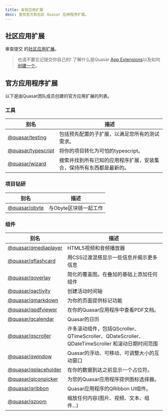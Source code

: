 ```yaml
---
title: 发现应用扩展
desc: 查找官方和社区 Quasar 应用程序扩展。
---
```


<q-btn push class="q-py-xs" no-caps color="brand-primary" ic-right="search" label="Look up extensions" href="https://www.npmjs.com/search?q=quasar-app-extension" target="_blank" rel="noopener" />

## 社区应用扩展

审查提交  的[社区应用扩展](https://github.com/quasarframework/quasar-awesome/blob/master/README.md#community-app-extensions)。

> 也请不要忘记提交你自己的! 了解什么是Quasar [App Extensions](/app-extensions/introduction)以及如何[创建一个](/app-extensions/development-guide/introduction)。


## 官方应用程序扩展
以下是由Quasar团队成员创建的官方应用扩展的列表。

### 工具

| 别名 | 描述 |
| --- | --- |
| [@quasar/testing](https://github.com/quasarframework/quasar-testing) | 包括预先配置的子扩展，以满足您所有的测试需求。|
| [@quasar/typescript](https://github.com/quasarframework/app-extension-typescript) | 将你的项目转化为可怕的typescript。|
| [@quasar/wizard](https://github.com/quasarframework/app-extension-wizard) | 搜索并找到所有已知的应用程序扩展，安装集合，保持所有东西都是最新的。|

### 项目钻研

| 别名 | 描述 |
| --- | --- |
| [@quasar/obyte](https://github.com/quasarframework/app-extension-obyte) | 与Obyte区块链一起工作 |

### 组件

| 别名 | 描述 |
| --- |--- |
| [@quasar/qmediaplayer](https://github.com/quasarframework/app-extension-qmediaplayer) | HTML5视频和音频播放器 |
| [@quasar/qflashcard](https://github.com/quasarframework/app-extension-qflashcard) | 用CSS过渡混搭显示一些信息并揭示更多信息 |
| [@quasar/qoverlay](https://github.com/quasarframework/app-extension-qoverlay) | 简化的覆盖图。在叠加的基础上添加任何组件  |
| [@quasar/qactivity](https://github.com/quasarframework/app-extension-qactivity) | 创建活动时间轴   |
| [@quasar/qmarkdown](https://github.com/quasarframework/app-extension-qmarkdown) | 为你的页面提供标记功能  |
| [@quasar/qpdfviewer](https://github.com/quasarframework/app-extension-qpdfviewer) | 在你的Quasar应用程序中查看PDF文档。|
| [@quasar/qcalendar](https://github.com/quasarframework/quasar-ui-qcalendar) | Quasar的日历 |
| [@quasar/qscroller](https://github.com/quasarframework/app-extension-qscroller) | 许多滚动组件，包括QScroller、QTimeScroller、QDateScroller、QDateTimeScroller 和滚动日期时间范围 |
| [@quasar/qwindow](https://github.com/quasarframework/app-extension-qwindow) | Quasar的浮动、可移动、可调整大小的互动窗口 |
| [@quasar/qplaceholder](https://github.com/quasarframework/app-extension-qplaceholder) | 在你的数据到达之前显示一个占位符。|
| [@quasar/qiconpicker](https://github.com/quasarframework/quasar-ui-qiconpicker) | 为您的Quasar应用程序提供图标选择器。  |
| [@quasar/qribbon](https://github.com/quasarframework/app-extension-qribbon) | Quasar应用程序的QRibbon UI组件。   |
| [@quasar/qzoom](https://github.com/quasarframework/app-extension-qzoom) | 缩放任何内容(图片、视频、文本、组件...)  |
